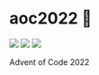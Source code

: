 # aoc2022 🎄

![](https://img.shields.io/badge/day%20📅-12-blue)
![](https://img.shields.io/badge/stars%20⭐-8-yellow)
![](https://img.shields.io/badge/days%20completed-4-red)

Advent of Code 2022
